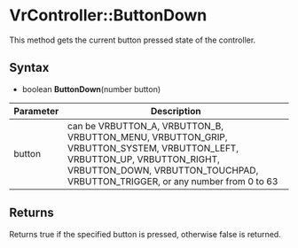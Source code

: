 # VrController::ButtonDown

This method gets the current button pressed state of the controller.

## Syntax

- boolean **ButtonDown**(number button)

| Parameter | Description |
|---|---|
| button | can be VRBUTTON_A, VRBUTTON_B, VRBUTTON_MENU, VRBUTTON_GRIP, VRBUTTON_SYSTEM, VRBUTTON_LEFT, VRBUTTON_UP, VRBUTTON_RIGHT, VRBUTTON_DOWN, VRBUTTON_TOUCHPAD, VRBUTTON_TRIGGER, or any number from 0 to 63 |

## Returns

Returns true if the specified button is pressed, otherwise false is returned.
